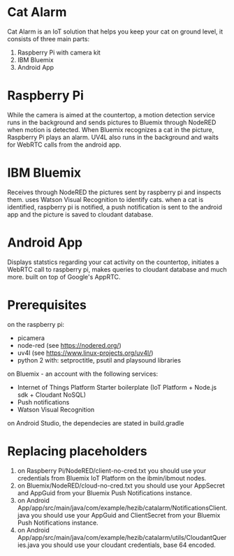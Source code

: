 # Cat Alarm

Cat Alarm is an IoT solution that helps you keep your cat on ground level, it consists of three main parts:
1. Raspberry Pi with camera kit
2. IBM Bluemix
3. Android App

# Raspberry Pi
While the camera is aimed at the countertop, a motion detection service runs in the background and sends pictures to Bluemix through NodeRED when motion is detected. When Bluemix recognizes a cat in the picture, Raspberry Pi plays an alarm.
UV4L also runs in the background and waits for WebRTC calls from the android app.

# IBM Bluemix
Receives through NodeRED the pictures sent by raspberry pi and inspects them. uses Watson Visual Recognition to identify cats. when a cat is identified, raspberry pi is notified, a push notification is sent to the android app and the picture is saved to cloudant database.

# Android App
Displays statstics regarding your cat activity on the countertop, initiates a WebRTC call to raspberry pi, makes queries to cloudant database and much more. built on top of Google's AppRTC.

# Prerequisites
on the raspberry pi:
- picamera
- node-red (see https://nodered.org/)
- uv4l (see https://www.linux-projects.org/uv4l/)
- python 2 with: setproctitle, psutil and playsound libraries

on Bluemix - an account with the following services:
- Internet of Things Platform Starter boilerplate (IoT Platform + Node.js sdk + Cloudant NoSQL)
- Push notifications
- Watson Visual Recognition

on Android Studio, the dependecies are stated in build.gradle

# Replacing placeholders
1. on Raspberry Pi/NodeRED/client-no-cred.txt you should use your credentials from Bluemix IoT Platform on the ibmin/ibmout nodes.
2. on Bluemix/NodeRED/cloud-no-cred.txt you should use your AppSecret and AppGuid from your Bluemix Push Notifications instance.
3. on Android App/app/src/main/java/com/example/hezib/catalarm/NotificationsClient.java you should use your AppGuid and ClientSecret from your Bluemix Push Notifications instance.
4. on Android App/app/src/main/java/com/example/hezib/catalarm/utils/CloudantQueries.java you should use your cloudant credentials, base 64 encoded.
